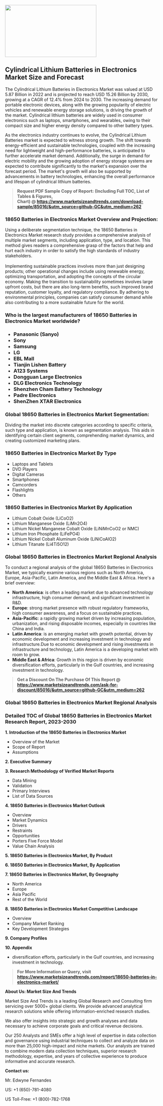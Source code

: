 <p><img class="alignnone size-medium wp-image-20088" src="https://ffe5etoiles.com/wp-content/uploads/2024/12/MST1-300x171.png" alt="" width="300" height="171" /></p><h2>Cylindrical Lithium Batteries in Electronics Market Size and Forecast</h2><p>The Cylindrical Lithium Batteries in Electronics Market was valued at USD 5.87 Billion in 2022 and is projected to reach USD 15.26 Billion by 2030, growing at a CAGR of 12.4% from 2024 to 2030. The increasing demand for portable electronic devices, along with the growing popularity of electric vehicles and renewable energy storage solutions, is driving the growth of the market. Cylindrical lithium batteries are widely used in consumer electronics such as laptops, smartphones, and wearables, owing to their compact size and higher energy density compared to other battery types.</p><p>As the electronics industry continues to evolve, the Cylindrical Lithium Batteries market is expected to witness strong growth. The shift towards energy-efficient and sustainable technologies, coupled with the increasing need for lightweight and high-performance batteries, is anticipated to further accelerate market demand. Additionally, the surge in demand for electric mobility and the growing adoption of energy storage systems are expected to contribute significantly to the market's expansion over the forecast period. The market's growth will also be supported by advancements in battery technologies, enhancing the overall performance and lifespan of cylindrical lithium batteries.</p></p><blockquote id="" class=""><strong>Request PDF Sample Copy of Report: (Including Full TOC, List of Tables &amp; Figures, Chart)&nbsp;@&nbsp;<strong><a href="https://www.marketsizeandtrends.com/download-sample/85016/&utm_source=github-GC&utm_medium=262" target="_blank">https://www.marketsizeandtrends.com/download-sample/85016/&utm_source=github-GC&utm_medium=262</a></strong></strong></blockquote><h3 id="" class="">18650 Batteries in Electronics Market&nbsp;Overview and Projection:</h3><p id="" class="">Using a deliberate segmentation technique, the 18650 Batteries in Electronics Market research study provides a comprehensive analysis of multiple market segments, including application, type, and location. This method gives readers a comprehensive grasp of the factors that help and hurt each industry in order to satisfy the high standards of industry stakeholders. <br /> <br />Implementing sustainable practices involves more than just designing products; other operational changes include using renewable energy, optimizing transportation, and adopting the concepts of the circular economy. Making the transition to sustainability sometimes involves large upfront costs, but there are also long-term benefits, such improved brand reputation, customer loyalty, and regulatory compliance. By adhering to environmental principles, companies can satisfy consumer demand while also contributing to a more sustainable future for the world.</p><h3 id="" class="">Who is the largest manufacturers of&nbsp;18650 Batteries in Electronics Market worldwide?</h3><h3 class=""><p><ul><li>Panasonic (Sanyo) </li><li> Sony </li><li> Samsung </li><li> LG </li><li> EBL Mall </li><li> Tianjin Lishen Battery </li><li> A123 Systems </li><li> Dongguan Large Electronics </li><li> DLG Electronics Technology </li><li> Shenzhen Cham Battery Technology </li><li> Padre Electronics </li><li> ShenZhen XTAR Electronics</li></ul></p></h3><h3 id="" class="">Global&nbsp;18650 Batteries in Electronics Market Segmentation:</h3><p id="" class="">Dividing the market into discrete categories according to specific criteria, such type and application, is known as segmentation analysis. This aids in identifying certain client segments, comprehending market dynamics, and creating customized marketing plans.</p><h3 id="" class="">18650 Batteries in Electronics Market&nbsp;By Type</h3><p><p><ul><li>Laptops and Tablets</li><li> DVD Players</li><li> Digital Cameras</li><li> Smartphones</li><li> Camcorders</li><li> Flashlights</li><li> Others</p></li></ul></p></p><h3 id="" class="">18650 Batteries in Electronics Market&nbsp;By Application</h3><p class=""><p><ul><li>Lithium Cobalt Oxide (LiCoO2)</li><li> Lithium Manganese Oxide (LiMn2O4)</li><li> Lithium Nickel Manganese Cobalt Oxide (LiNiMnCoO2 or NMC)</li><li> Lithium Iron Phosphate (LiFePO4)</li><li> Lithium Nickel Cobalt Aluminum Oxide (LiNiCoAlO2)</li><li> Lithium Titanate (Li4Ti5O12)</li></ul></p></p><h3 id="" class="">Global 18650 Batteries in Electronics Market Regional Analysis</h3><p id="" class="">To conduct a regional analysis of the global 18650 Batteries in Electronics Market, we typically examine various regions such as North America, Europe, Asia-Pacific, Latin America, and the Middle East &amp; Africa. Here's a brief overview:</p><ul><li><strong>North America</strong>: is often a leading market due to advanced technology infrastructure, high consumer demand, and significant investment in R&amp;D.</li><li><strong>Europe</strong>: strong market presence with robust regulatory frameworks, high consumer awareness, and a focus on sustainable practices.</li><li><strong>Asia-Pacific</strong>: a rapidly growing market driven by increasing population, urbanization, and rising disposable incomes, especially in countries like China and India.</li><li><strong>Latin America</strong>: is an emerging market with growth potential, driven by economic development and increasing investment in technology and infrastructure.Due to economic development and rising investments in infrastructure and technology, Latin America is a developing market with room to grow.</li><li><strong>Middle East &amp; Africa</strong>: Growth in this region is driven by economic diversification efforts, particularly in the Gulf countries, and increasing investment in technology.</li></ul><blockquote id="" class=""><strong>Get a Discount On The Purchase Of This Report @ <strong><a href="https://www.marketsizeandtrends.com/ask-for-discount/85016/&utm_source=github-GC&utm_medium=262" target="_blank">https://www.marketsizeandtrends.com/ask-for-discount/85016/&utm_source=github-GC&utm_medium=262</a></strong></strong></blockquote><h3 id="" class="">Global 18650 Batteries in Electronics Market Regional Analysis</h3><h3 id="" class="">Detailed TOC of Global 18650 Batteries in Electronics Market Research Report, 2023-2030</h3><p id="" class=""><strong>1. Introduction of the 18650 Batteries in Electronics Market</strong></p><ul><li>Overview of the Market</li><li>Scope of Report</li><li>Assumptions</li></ul><p id="" class=""><strong>2. Executive Summary</strong></p><p id="" class=""><strong>3. Research Methodology of Verified Market Reports</strong></p><ul><li>Data Mining</li><li>Validation</li><li>Primary Interviews</li><li>List of Data Sources</li></ul><p id="" class=""><strong>4. 18650 Batteries in Electronics Market Outlook</strong></p><ul><li>Overview</li><li>Market Dynamics</li><li>Drivers</li><li>Restraints</li><li>Opportunities</li><li>Porters Five Force Model</li><li>Value Chain Analysis</li></ul><p id="" class=""><strong>5. 18650 Batteries in Electronics Market, By Product</strong></p><p id="" class=""><strong>6. 18650 Batteries in Electronics Market, By Application</strong></p><p id="" class=""><strong>7. 18650 Batteries in Electronics Market, By Geography</strong></p><ul><li>North America</li><li>Europe</li><li>Asia Pacific</li><li>Rest of the World</li></ul><p id="" class=""><strong>8. 18650 Batteries in Electronics Market Competitive Landscape</strong></p><ul><li>Overview</li><li>Company Market Ranking</li><li>Key Development Strategies</li></ul><p id="" class=""><strong>9. Company Profiles</strong></p><p id="" class=""><strong>10. Appendix</strong></p><ul><li>diversification efforts, particularly in the Gulf countries, and increasing investment in technology.</li></ul><blockquote id="" class=""><strong>For More Information or Query, visit <strong><strong><a href="https://www.marketsizeandtrends.com/report/18650-batteries-in-electronics-market/" target="_blank">https://www.marketsizeandtrends.com/report/18650-batteries-in-electronics-market/</a></strong></strong></strong></blockquote><p id="" class=""><strong>About Us: Market Size And Trends</strong></p><p id="" class="">Market Size And Trends is a leading Global Research and Consulting firm servicing over 5000+ global clients. We provide advanced analytical research solutions while offering information-enriched research studies.</p><p id="" class="">We also offer insights into strategic and growth analyses and data necessary to achieve corporate goals and critical revenue decisions.</p><p id="" class="">Our 250 Analysts and SMEs offer a high level of expertise in data collection and governance using industrial techniques to collect and analyze data on more than 25,000 high-impact and niche markets. Our analysts are trained to combine modern data collection techniques, superior research methodology, expertise, and years of collective experience to produce informative and accurate research.</p><p id="" class=""><strong>Contact us:</strong></p><p id="" class="">Mr. Edwyne Fernandes</p><p id="" class="">US: +1 (650)-781-4080</p><p id="" class="">US Toll-Free: +1 (800)-782-1768</p>
